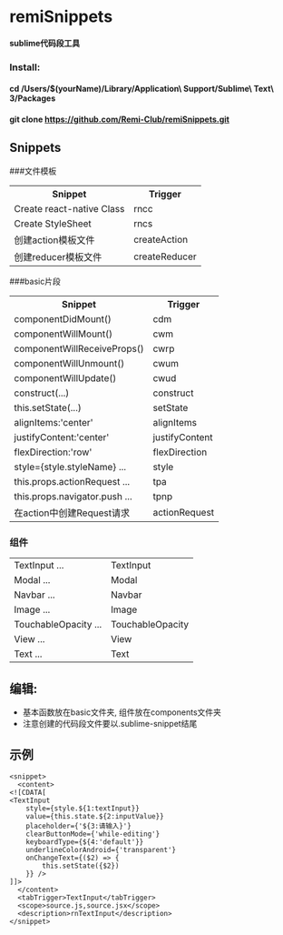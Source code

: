 # remiSnippets

**sublime代码段工具**

### Install:
#### cd /Users/$(yourName)/Library/Application\ Support/Sublime\ Text\ 3/Packages
#### git clone https://github.com/Remi-Club/remiSnippets.git

## Snippets
###文件模板
<table>
	<tr>
        <th>Snippet</th>
        <th>Trigger</th>
    </tr>
    <tr>
        <td>Create react-native Class</td>
        <td>rncc</td>
    </tr>
    <tr>
        <td>Create StyleSheet</td>
        <td>rncs</td>
    </tr>
    <tr>
        <td>创建action模板文件</td>
        <td>createAction</td>
    </tr>
    <tr>
        <td>创建reducer模板文件</td>
        <td>createReducer</td>
    </tr>
</table>

###basic片段
<table>
    <tr>
        <th>Snippet</th>
        <th>Trigger</th>
    </tr>
    <tr>
        <td>componentDidMount()</td>
        <td>cdm</td>
    </tr>
    <tr>
        <td>componentWillMount()</td>
        <td>cwm</td>
    </tr>
        <td>componentWillReceiveProps()</td>
        <td>cwrp</td>
    </tr>
    <tr>
        <td>componentWillUnmount()</td>
        <td>cwum</td>
    </tr>
    <tr>
        <td>componentWillUpdate()</td>
        <td>cwud</td>
    </tr>
    <tr>
        <td>construct(...)</td>
        <td>construct</td>
    </tr>
        <td>this.setState(...)</td>
        <td>setState</td>
    </tr>
    <tr>
        <td>alignItems:'center'</td>
        <td>alignItems</td>
    </tr>
    <tr>
        <td>justifyContent:'center'</td>
        <td>justifyContent</td>
    </tr>
    <tr>
        <td>flexDirection:'row'</td>
        <td>flexDirection</td>
    </tr>
    <tr>
        <td>style={style.styleName} ...</td>
        <td>style</td>
    </tr>
    <tr>
        <td>this.props.actionRequest ...</td>
        <td>tpa</td>
    </tr>
    <tr>
        <td>this.props.navigator.push ...</td>
        <td>tpnp</td>
    </tr>
    <tr>
        <td>在action中创建Request请求</td>
        <td>actionRequest</td>
    </tr>
</table>

### 组件
<table>
    <tr>
        <td>TextInput ...</td>
        <td>TextInput</td>
    </tr>
    <tr>
        <td>Modal ...</td>
        <td>Modal</td>
    </tr>
    <tr>
        <td>Navbar ...</td>
        <td>Navbar</td>
    </tr>
    <tr>
        <td>Image ...</td>
        <td>Image</td>
    </tr>
    <tr>
        <td>TouchableOpacity ...</td>
        <td>TouchableOpacity</td>
    </tr>
    <tr>
        <td>View ...</td>
        <td>View</td>
    </tr>
    <tr>
        <td>Text ...</td>
        <td>Text</td>
    </tr>
</table>


## 编辑:

- 基本函数放在basic文件夹, 组件放在components文件夹
- 注意创建的代码段文件要以.sublime-snippet结尾


## 示例

```
<snippet>
  <content>
<![CDATA[
<TextInput
    style={style.${1:textInput}}
    value={this.state.${2:inputValue}}
    placeholder={'${3:请输入}'}
    clearButtonMode={'while-editing'}
    keyboardType={${4:'default'}}
    underlineColorAndroid={'transparent'}
    onChangeText={($2) => {
        this.setState({$2})
    }} />
]]>
  </content>
  <tabTrigger>TextInput</tabTrigger>
  <scope>source.js,source.jsx</scope>
  <description>rnTextInput</description>
</snippet>

```



